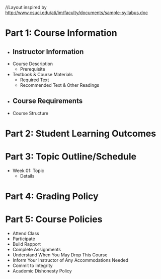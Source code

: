 //Layout inspired by http://www.csuci.edu/ati/im/faculty/documents/sample-syllabus.doc

# Part 1: Course Information
- Instructor Information
  - 
- Course Description
  - Prerequisite
- Textbook & Course Materials
  - Required Text
  - Recommended Text & Other Readings
- Course Requirements
  - 
- Course Structure

# Part 2: Student Learning Outcomes

# Part 3: Topic Outline/Schedule
- Week 01: Topic
  - Details

# Part 4: Grading Policy

# Part 5: Course Policies
- Attend Class
- Participate
- Build Rapport
- Complete Assignments
- Understand When You May Drop This Course
- Inform Your Instructor of Any Accommodations Needed
- Commit to Integrity
- Academic Dishonesty Policy
